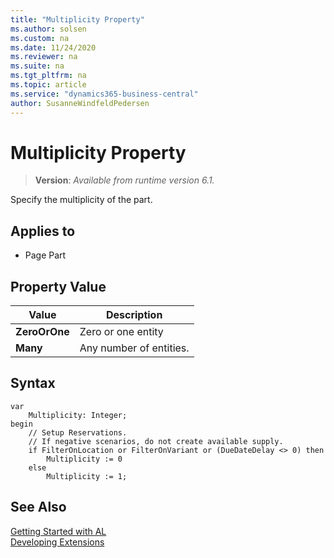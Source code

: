 ```yaml
---
title: "Multiplicity Property"
ms.author: solsen
ms.custom: na
ms.date: 11/24/2020
ms.reviewer: na
ms.suite: na
ms.tgt_pltfrm: na
ms.topic: article
ms.service: "dynamics365-business-central"
author: SusanneWindfeldPedersen
---
```

[//]: # (START>DO_NOT_EDIT)
[//]: # (IMPORTANT:Do not edit any of the content between here and the END>DO_NOT_EDIT.)
[//]: # (Any modifications should be made in the .xml files in the ModernDev repo.)
# Multiplicity Property
> **Version**: _Available from runtime version 6.1._

Specify the multiplicity of the part.

## Applies to
-   Page Part

## Property Value

|Value|Description|
|-----------|--------------------|
|**ZeroOrOne**|Zero or one entity|
|**Many**|Any number of entities.|

[//]: # (IMPORTANT: END>DO_NOT_EDIT)

## Syntax

```al
var
    Multiplicity: Integer;
begin
    // Setup Reservations.
    // If negative scenarios, do not create available supply.
    if FilterOnLocation or FilterOnVariant or (DueDateDelay <> 0) then
        Multiplicity := 0
    else
        Multiplicity := 1;
```

## See Also  
[Getting Started with AL](../devenv-get-started.md)  
[Developing Extensions](../devenv-dev-overview.md)  